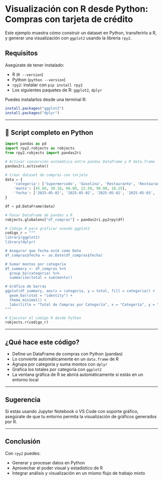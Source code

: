 # Visualización con R desde Python: Compras con tarjeta de crédito

Este ejemplo muestra cómo construir un dataset en Python, transferirlo a R, y generar una visualización con `ggplot2` usando la librería `rpy2`.

## Requisitos

Asegúrate de tener instalado:

- R (`R --version`)
- Python (`python --version`)
- `rpy2`: instalar con `pip install rpy2`
- Los siguientes paquetes de R: `ggplot2`, `dplyr`

Puedes instalarlos desde una terminal R:

```r
install.packages("ggplot2")
install.packages("dplyr")
```

---

## 🧪 Script completo en Python

```python
import pandas as pd
import rpy2.robjects as robjects
from rpy2.robjects import pandas2ri

# Activar conversión automática entre pandas DataFrame y R data.frame
pandas2ri.activate()

# Crear dataset de compras con tarjeta
data = {
    'categoria': ['Supermercado', 'Gasolina', 'Restaurante', 'Restaurante', 'Supermercado', 'Farmacia'],
    'monto': [45.60, 30.10, 60.00, 22.50, 90.00, 18.25],
    'fecha': ['2025-05-01', '2025-05-02', '2025-05-02', '2025-05-03', '2025-05-03', '2025-05-04']
}

df = pd.DataFrame(data)

# Pasar DataFrame de pandas a R
robjects.globalenv["df_compras"] = pandas2ri.py2rpy(df)

# Código R para graficar usando ggplot2
codigo_r = """
library(ggplot2)
library(dplyr)

# Asegurar que fecha esté como Date
df_compras$fecha <- as.Date(df_compras$fecha)

# Sumar montos por categoría
df_summary <- df_compras %>%
  group_by(categoria) %>%
  summarise(total = sum(monto))

# Gráfica de barras
ggplot(df_summary, aes(x = categoria, y = total, fill = categoria)) +
  geom_bar(stat = "identity") +
  theme_minimal() +
  labs(title = "Total de Compras por Categoría", x = "Categoría", y = "Monto Total ($)")
"""

# Ejecutar el código R desde Python
robjects.r(codigo_r)
```

---

## ¿Qué hace este código?

- Define un DataFrame de compras con Python (pandas)
- Lo convierte automáticamente en un `data.frame` de R
- Agrupa por categoría y suma montos con `dplyr`
- Grafica los totales por categoría con `ggplot2`
- La ventana gráfica de R se abrirá automáticamente si estás en un entorno local

---

## Sugerencia

Si estás usando Jupyter Notebook o VS Code con soporte gráfico, asegúrate de que tu entorno permita la visualización de gráficos generados por R.

---

## Conclusión

Con `rpy2` puedes:
- Generar y procesar datos en Python
- Aprovechar el poder visual y estadístico de R
- Integrar análisis y visualización en un mismo flujo de trabajo mixto
